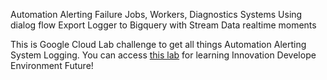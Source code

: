Automation Alerting Failure Jobs, Workers, Diagnostics Systems Using dialog flow 
Export Logger to Bigquery with Stream Data realtime moments


This is Google Cloud Lab challenge to get all things Automation Alerting System Logging.
You can access [this lab](https://www.cloudskillsboost.google/games/5156/labs/33686) for learning Innovation Develope Environment Future!
